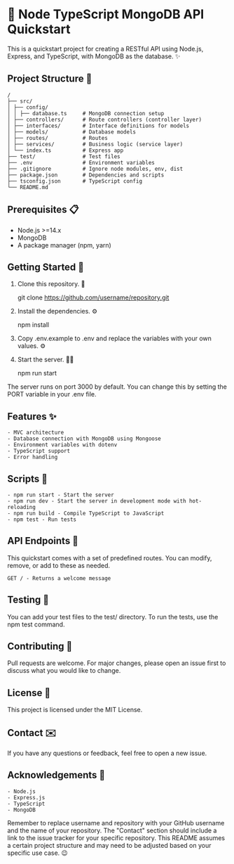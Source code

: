 # 🚀 Node TypeScript MongoDB API Quickstart

This is a quickstart project for creating a RESTful API using Node.js, Express, and TypeScript, with MongoDB as the database. ✨

## Project Structure 📁

```
/
├── src/
│ ├── config/
│ │ ├── database.ts     # MongoDB connection setup
│ ├── controllers/      # Route controllers (controller layer)
│ ├── interfaces/       # Interface definitions for models
│ ├── models/           # Database models
│ ├── routes/           # Routes
│ ├── services/         # Business logic (service layer)
│ └── index.ts          # Express app
├── test/               # Test files
├── .env                # Environment variables
├── .gitignore          # Ignore node modules, env, dist
├── package.json        # Dependencies and scripts
├── tsconfig.json       # TypeScript config
└── README.md
```

## Prerequisites 📋

- Node.js >=14.x
- MongoDB
- A package manager (npm, yarn)

## Getting Started 🚀

1. Clone this repository. 🔄

   git clone https://github.com/username/repository.git

2. Install the dependencies. ⚙️

    npm install

3. Copy .env.example to .env and replace the variables with your own values. ⚙️
4. Start the server. 🏃‍♂️

    npm run start

The server runs on port 3000 by default. You can change this by setting the PORT variable in your .env file.

## Features ✨

    - MVC architecture
    - Database connection with MongoDB using Mongoose
    - Environment variables with dotenv
    - TypeScript support
    - Error handling

## Scripts 📜

    - npm run start - Start the server
    - npm run dev - Start the server in development mode with hot-reloading
    - npm run build - Compile TypeScript to JavaScript
    - npm test - Run tests

## API Endpoints 📡

This quickstart comes with a set of predefined routes. You can modify, remove, or add to these as needed.

    GET / - Returns a welcome message

## Testing 🧪
You can add your test files to the test/ directory. To run the tests, use the npm test command.

## Contributing 🤝
Pull requests are welcome. For major changes, please open an issue first to discuss what you would like to change.

## License 📄
This project is licensed under the MIT License.

## Contact ✉️
If you have any questions or feedback, feel free to open a new issue.

## Acknowledgements 🙏

    - Node.js
    - Express.js
    - TypeScript
    - MongoDB

Remember to replace username and repository with your GitHub username and the name of your repository. The "Contact" section should include a link to the issue tracker for your specific repository. This README assumes a certain project structure and may need to be adjusted based on your specific use case. 😉
